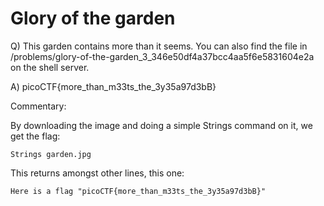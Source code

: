 # Glory of the garden

Q) This garden contains more than it seems. You can also find the file in /problems/glory-of-the-garden_3_346e50df4a37bcc4aa5f6e5831604e2a on the shell server.

A) picoCTF{more_than_m33ts_the_3y35a97d3bB}

Commentary:

By downloading the image and doing a simple Strings command on it, we get the flag:

```
Strings garden.jpg
```

This returns amongst other lines, this one:
```
Here is a flag "picoCTF{more_than_m33ts_the_3y35a97d3bB}"
```